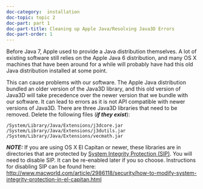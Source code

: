 ```yaml
---
doc-category:  installation
doc-topic: topic 2
doc-part: part 1
doc-part-title: Cleaning up Apple Java/Resolving Java3D Errors
doc-part-order: 1
---
```


Before Java 7, Apple used to provide a Java distribution themselves. A lot of existing software still relies on the Apple Java 6 distribution, and many OS X machines that have been around for a while will probably have had this old Java distribution installed at some point.

This can cause problems with our software. The Apple Java distribution bundled an older version of the Java3D library, and this old version of Java3D will take precedence over the newer version that we bundle with our software. It can lead to errors as it is not API compatible with newer versions of Java3D. There are three Java3D libraries that need to be removed. Delete the following files (**_if they exist_**):

    /System/Library/Java/Extensions/j3dcore.jar
    /System/Library/Java/Extensions/j3dutils.jar
    /System/Library/Java/Extensions/vecmath.jar

***NOTE:*** If you are using OS X El Capitan or newer, these libraries are in directories that are protected by [System Integrity Protection (SIP)](https://en.wikipedia.org/wiki/System_Integrity_Protection). You will need to disable SIP. It can be re-enabled later if you so choose. Instructions for disabling SIP can be found here: <http://www.macworld.com/article/2986118/security/how-to-modify-system-integrity-protection-in-el-capitan.html>
